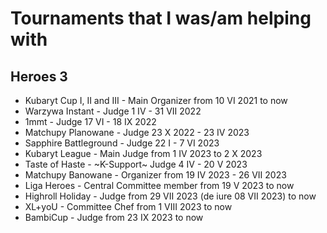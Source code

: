 # Tournaments that I was/am helping with

## Heroes 3
- Kubaryt Cup I, II and III - Main Organizer from 10 VI 2021 to now
- Warzywa Instant - Judge 1 IV - 31 VII 2022
- 1mmt - Judge 17 VI - 18 IX 2022
- Matchupy Planowane - Judge 23 X 2022 - 23 IV 2023
- Sapphire Battleground - Judge 22 I - 7 VI 2023
- Kubaryt League - Main Judge from 1 IV 2023 to 2 X 2023
- Taste of Haste - ~K-Support~ Judge 4 IV - 20 V 2023
- Matchupy Banowane - Organizer from 19 IV 2023 - 26 VII 2023
- Liga Heroes - Central Committee member from 19 V 2023 to now
- Highroll Holiday - Judge from 29 VII 2023 (de iure 08 VII 2023) to now
- XL+yoU - Committee Chef from 1 VIII 2023 to now
- BambiCup - Judge from 23 IX 2023 to now

